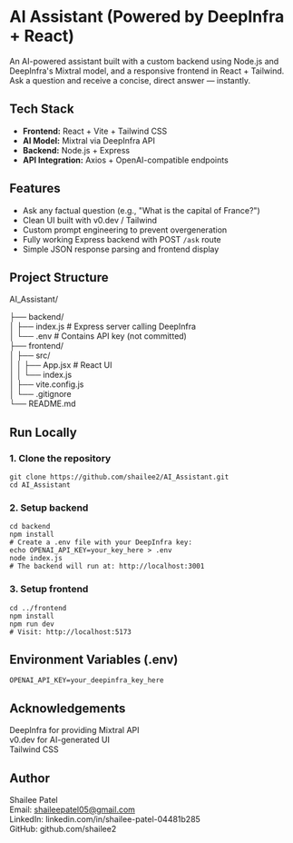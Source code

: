 # AI Assistant (Powered by DeepInfra + React)

An AI-powered assistant built with a custom backend using Node.js and DeepInfra's Mixtral model, and a responsive frontend in React + Tailwind. Ask a question and receive a concise, direct answer — instantly.

## Tech Stack

- **Frontend:** React + Vite + Tailwind CSS
- **AI Model:** Mixtral via DeepInfra API
- **Backend:** Node.js + Express
- **API Integration:** Axios + OpenAI-compatible endpoints

## Features

- Ask any factual question (e.g., "What is the capital of France?")
- Clean UI built with v0.dev / Tailwind
- Custom prompt engineering to prevent overgeneration
- Fully working Express backend with POST `/ask` route
- Simple JSON response parsing and frontend display

## Project Structure

AI_Assistant/

├── backend/<br>
│ ├── index.js # Express server calling DeepInfra<br>
│ └── .env # Contains API key (not committed)<br>
├── frontend/<br>
│ ├── src/<br>
│ │ ├── App.jsx # React UI<br>
│ │ └── index.js<br>
│ ├── vite.config.js<br>
│ └── .gitignore<br>
└── README.md<br>

## Run Locally

### 1. Clone the repository
```
git clone https://github.com/shailee2/AI_Assistant.git
cd AI_Assistant
```
### 2. Setup backend
```
cd backend
npm install
# Create a .env file with your DeepInfra key:
echo OPENAI_API_KEY=your_key_here > .env
node index.js
# The backend will run at: http://localhost:3001
```
### 3. Setup frontend
``` 
cd ../frontend
npm install
npm run dev
# Visit: http://localhost:5173
```
## Environment Variables (.env)
```
OPENAI_API_KEY=your_deepinfra_key_here
```

## Acknowledgements
DeepInfra for providing Mixtral API<br>
v0.dev for AI-generated UI<br>
Tailwind CSS<br>


## Author
Shailee Patel <br>
Email: shaileepatel05@gmail.com <br>
LinkedIn: linkedin.com/in/shailee-patel-04481b285<br>
GitHub: github.com/shailee2

